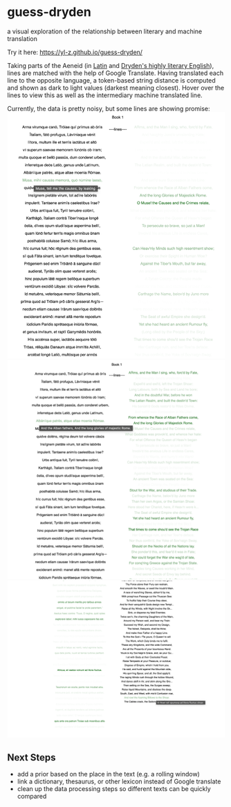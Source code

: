 # guess-dryden
a visual exploration of the relationship between literary and machine translation

Try it here: https://yl-z.github.io/guess-dryden/

Taking parts of the Aeneid (in [Latin](http://www.thelatinlibrary.com/verg.html) and [Dryden's highly literary English](https://quod.lib.umich.edu/cgi/t/text/text-idx?c=eebo;idno=A65112.0001.001)), lines are matched with the help of Google Translate. Having translated each line to the opposite language, a token-based string distance is computed and shown as dark to light values (darkest meaning closest). Hover over the lines to view this as well as the intermediary machine translated line. 

Currently, the data is pretty noisy, but some lines are showing promise:
<img src="demo/latToEng1.png" alt="a match between 'Mūsa, mihī causās memorā' and 'O Muse! the Causes and the Crimes relate'">
<img src="demo/latToEng2.png" alt="a match between 'genus unde Latīnum, Albānīque patrēs' and 'From whence the Race of Alban Fathers come'">
<img src="demo/engToLat.png" alt="a match between 'And rowl the foaming Billows to the Shoar' and 'Africus, et vastos volvunt ad litora fluctus'">

## Next Steps
- add a prior based on the place in the text (e.g. a rolling window)
- link a dictionary, thesaurus, or other lexicon instead of Google translate
- clean up the data processing steps so different texts can be quickly compared